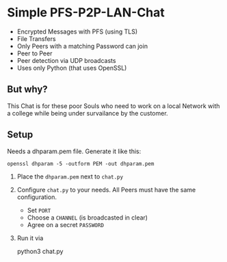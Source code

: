 # Simple PFS-P2P-LAN-Chat

- Encrypted Messages with PFS (using TLS)
- File Transfers
- Only Peers with a matching Password can join
- Peer to Peer
- Peer detection via UDP broadcasts
- Uses only Python (that uses OpenSSL)

## But why?

This Chat is for these poor Souls who need to
work on a local Network with a college
while being under survailance by the customer.

## Setup

Needs a dhparam.pem file. Generate it like this:

    openssl dhparam -5 -outform PEM -out dhparam.pem

1. Place the `dhparam.pem` next to `chat.py`
2. Configure `chat.py` to your needs. All Peers must have the same configuration.
   - Set `PORT`
   - Choose a `CHANNEL` (is broadcasted in clear)
   - Agree on a secret `PASSWORD`
3. Run it via 

    python3 chat.py